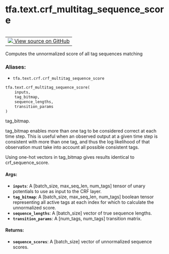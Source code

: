 <div itemscope itemtype="http://developers.google.com/ReferenceObject">
<meta itemprop="name" content="tfa.text.crf_multitag_sequence_score" />
<meta itemprop="path" content="Stable" />
</div>

# tfa.text.crf_multitag_sequence_score


<table class="tfo-notebook-buttons tfo-api" align="left">

<td>
  <a target="_blank" href="https://github.com/tensorflow/addons/tree/r0.5/tensorflow_addons/text/crf.py#L71-L116">
    <img src="https://www.tensorflow.org/images/GitHub-Mark-32px.png" />
    View source on GitHub
  </a>
</td></table>



Computes the unnormalized score of all tag sequences matching

### Aliases:

* `tfa.text.crf.crf_multitag_sequence_score`


``` python
tfa.text.crf_multitag_sequence_score(
    inputs,
    tag_bitmap,
    sequence_lengths,
    transition_params
)
```



<!-- Placeholder for "Used in" -->
tag_bitmap.

tag_bitmap enables more than one tag to be considered correct at each time
step. This is useful when an observed output at a given time step is
consistent with more than one tag, and thus the log likelihood of that
observation must take into account all possible consistent tags.

Using one-hot vectors in tag_bitmap gives results identical to
crf_sequence_score.

#### Args:


* <b>`inputs`</b>: A [batch_size, max_seq_len, num_tags] tensor of unary potentials
    to use as input to the CRF layer.
* <b>`tag_bitmap`</b>: A [batch_size, max_seq_len, num_tags] boolean tensor
    representing all active tags at each index for which to calculate the
    unnormalized score.
* <b>`sequence_lengths`</b>: A [batch_size] vector of true sequence lengths.
* <b>`transition_params`</b>: A [num_tags, num_tags] transition matrix.

#### Returns:


* <b>`sequence_scores`</b>: A [batch_size] vector of unnormalized sequence scores.